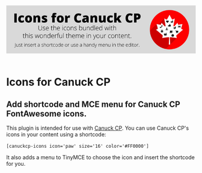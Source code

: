 ![Logo](images/logo-for-readme.jpg)
 
# Icons for Canuck CP

## Add shortcode and MCE menu for Canuck CP FontAwesome icons.

This plugin is intended for use with [Canuck CP](https://kevinsspace.ca/canuck-cp-classicpress-theme/).
You can use Canuck CP's icons in your content using a shortcode:
```
[canuckcp-icons icon='paw' size='16' color='#FF0000']
```

It also adds a menu to TinyMCE to choose the icon and insert the shortcode for you.
